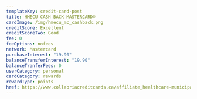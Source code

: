 ```yaml
---
templateKey: credit-card-post
title: HMECU CASH BACK MASTERCARD®
cardImage: /img/hmecu_mc_cashback.png
creditScore: Excellent
creditScoreTwo: Good
fee: 0
feeOptions: nofees
network: Mastercard
purchaseInterest: "19.90"
balanceTransferInterest: "19.90"
balanceTranferFees: 0
userCategory: personal
cardCategory: rewards
rewardType: points
href: https://www.collabriacreditcards.ca/affiliate_healthcare-municipal-employees-credit-union/personal-cards/pc87/card_national-cash-back-mastercard
---
```

